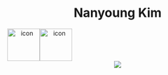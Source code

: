 
<div align="center">
  
  <h1>Nanyoung Kim</h1>



<div style="display: flex; align-items: flex-start;"><img src="https://techstack-generator.vercel.app/js-icon.svg" alt="icon" width="74" height="74" /><img src="https://techstack-generator.vercel.app/python-icon.svg" alt="icon" width="74" height="74" /></div>
<img src="https://img.shields.io/badge/Solidity-000000?style=for-the-badge&logo=solidity&logoColor=white">


